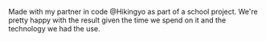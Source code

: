 Made with my partner in code @Hikingyo as part of a school project. We're pretty happy with the result given the time we spend on it and the technology we had the use.
